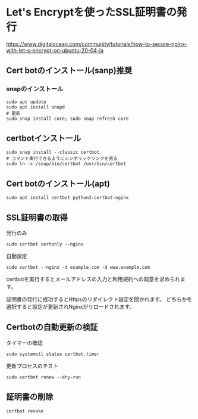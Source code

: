 # Let's Encryptを使ったSSL証明書の発行
https://www.digitalocean.com/community/tutorials/how-to-secure-nginx-with-let-s-encrypt-on-ubuntu-20-04-ja
## Cert botのインストール(sanp)推奨
### snapのインストール
```
sudo apt update
sudo apt install snapd
# 更新
sudo snap install core; sudo snap refresh core
```
## certbotインストール
```
sudo snap install --classic certbot
# コマンド実行できるようにシンボリックリンクを張る
sudo ln -s /snap/bin/certbot /usr/bin/certbot
```
## Cert botのインストール(apt)
```
sudo apt install certbot python3-certbot-nginx
```
## SSL証明書の取得
発行のみ
```
sudo certbot certonly --nginx
```
自動設定
```
sudo certbot --nginx -d example.com -d www.example.com
```
certbotを実行するとメールアドレスの入力と利用規約への同意を求められます。

証明書の発行に成功するとHttpsのリダイレクト設定を聞かれます。
どちらかを選択すると設定が更新されNginxがリロードされます。
## Certbotの自動更新の検証
タイマーの確認
```
sudo systemctl status certbot.timer
```
更新プロセスのテスト
```
sudo certbot renew --dry-run
```
## 証明書の削除
```
certbot revoke
```
